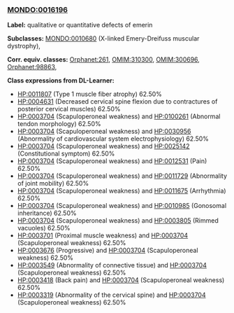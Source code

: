 
### [MONDO:0016196](http://purl.obolibrary.org/obo/MONDO_0016196)
**Label:** qualitative or quantitative defects of emerin

**Subclasses:** [MONDO:0010680](http://purl.obolibrary.org/obo/MONDO_0010680) (X-linked Emery-Dreifuss muscular dystrophy), 

**Corr. equiv. classes:** [Orphanet:261](http://www.orpha.net/ORDO/Orphanet_261), [OMIM:310300](http://purl.obolibrary.org/obo/OMIM_310300), [OMIM:300696](http://purl.obolibrary.org/obo/OMIM_300696), [Orphanet:98863](http://www.orpha.net/ORDO/Orphanet_98863), 

**Class expressions from DL-Learner:**

- [HP:0011807](http://purl.obolibrary.org/obo/HP_0011807) (Type 1 muscle fiber atrophy) 62.50%
- [HP:0004631](http://purl.obolibrary.org/obo/HP_0004631) (Decreased cervical spine flexion due to contractures of posterior cervical muscles) 62.50%
- [HP:0003704](http://purl.obolibrary.org/obo/HP_0003704) (Scapuloperoneal weakness) and [HP:0100261](http://purl.obolibrary.org/obo/HP_0100261) (Abnormal tendon morphology) 62.50%
- [HP:0003704](http://purl.obolibrary.org/obo/HP_0003704) (Scapuloperoneal weakness) and [HP:0030956](http://purl.obolibrary.org/obo/HP_0030956) (Abnormality of cardiovascular system electrophysiology) 62.50%
- [HP:0003704](http://purl.obolibrary.org/obo/HP_0003704) (Scapuloperoneal weakness) and [HP:0025142](http://purl.obolibrary.org/obo/HP_0025142) (Constitutional symptom) 62.50%
- [HP:0003704](http://purl.obolibrary.org/obo/HP_0003704) (Scapuloperoneal weakness) and [HP:0012531](http://purl.obolibrary.org/obo/HP_0012531) (Pain) 62.50%
- [HP:0003704](http://purl.obolibrary.org/obo/HP_0003704) (Scapuloperoneal weakness) and [HP:0011729](http://purl.obolibrary.org/obo/HP_0011729) (Abnormality of joint mobility) 62.50%
- [HP:0003704](http://purl.obolibrary.org/obo/HP_0003704) (Scapuloperoneal weakness) and [HP:0011675](http://purl.obolibrary.org/obo/HP_0011675) (Arrhythmia) 62.50%
- [HP:0003704](http://purl.obolibrary.org/obo/HP_0003704) (Scapuloperoneal weakness) and [HP:0010985](http://purl.obolibrary.org/obo/HP_0010985) (Gonosomal inheritance) 62.50%
- [HP:0003704](http://purl.obolibrary.org/obo/HP_0003704) (Scapuloperoneal weakness) and [HP:0003805](http://purl.obolibrary.org/obo/HP_0003805) (Rimmed vacuoles) 62.50%
- [HP:0003701](http://purl.obolibrary.org/obo/HP_0003701) (Proximal muscle weakness) and [HP:0003704](http://purl.obolibrary.org/obo/HP_0003704) (Scapuloperoneal weakness) 62.50%
- [HP:0003676](http://purl.obolibrary.org/obo/HP_0003676) (Progressive) and [HP:0003704](http://purl.obolibrary.org/obo/HP_0003704) (Scapuloperoneal weakness) 62.50%
- [HP:0003549](http://purl.obolibrary.org/obo/HP_0003549) (Abnormality of connective tissue) and [HP:0003704](http://purl.obolibrary.org/obo/HP_0003704) (Scapuloperoneal weakness) 62.50%
- [HP:0003418](http://purl.obolibrary.org/obo/HP_0003418) (Back pain) and [HP:0003704](http://purl.obolibrary.org/obo/HP_0003704) (Scapuloperoneal weakness) 62.50%
- [HP:0003319](http://purl.obolibrary.org/obo/HP_0003319) (Abnormality of the cervical spine) and [HP:0003704](http://purl.obolibrary.org/obo/HP_0003704) (Scapuloperoneal weakness) 62.50%


